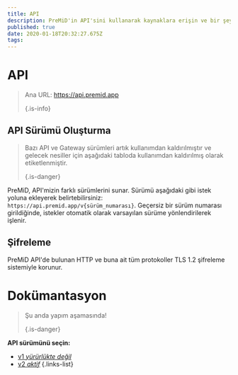 ```yaml
---
title: API
description: PreMiD'in API'sini kullanarak kaynaklara erişin ve bir şey gerçekleştirin
published: true
date: 2020-01-18T20:32:27.675Z
tags:
---
```


# API

> Ana URL: https://api.premid.app 
> 
> {.is-info}

## API Sürümü Oluşturma
> Bazı API ve Gateway sürümleri artık kullanımdan kaldırılmıştır ve gelecek nesiller için aşağıdaki tabloda kullanımdan kaldırılmış olarak etiketlenmiştir. 
> 
> {.is-danger}

PreMiD, API'mizin farklı sürümlerini sunar. Sürümü aşağıdaki gibi istek yoluna ekleyerek belirtebilirsiniz: `https://api.premid.app/v{sürüm_numarası}`. Geçersiz bir sürüm numarası girildiğinde, istekler otomatik olarak varsayılan sürüme yönlendirilerek işlenir.

## Şifreleme

PreMiD API'de bulunan HTTP ve buna ait tüm protokoller TLS 1.2 şifreleme sistemiyle korunur.

# Dokümantasyon
> Şu anda yapım aşamasında! 
> 
> {.is-danger}

**API sürümünü seçin:**
- [v1 *yürürlükte değil*](/dev/api/v1)
- [v2 *aktif*](/dev/api/v2)
{.links-list}